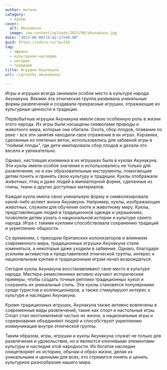 ```yaml
---
author: morava
category:
  - куклы
cover:
  alt: Akunakuna
  image: /wp-content/uploads/2023/08/akunakuna.jpg
date: "2023-08-06T14:42:27+00:00"
guid: https://adora.ru/?p=328
tag:
  - африка
  - культурное-наследие
  - нигерия
  - традиции
title: Игрушки Акунакуна
url: /igrushki-akunakuna/

---
```

Игры и игрушки всегда занимали особое место в культуре народа Акунакуна. Веками эта этническая группа развивала уникальные формы развлечений и создавала прекрасные игрушки, отражающие их культурные ценности и традиции.

Первобытные игрушки Акунакуна имели свою особенную роль в жизни этого народа. Их игры были насыщены символами природы и животного мира, которые они обитали. Охота, сбор плодов, плавание по реке \- все эти занятия находили свое отражение в их играх. Корзинки, сделанные из плетеных веток, использовались для забавной игры в "поймай плоды", где дети имитировали сбор плодов и делали это весело и увлекательно.

Однако, настоящая изюминка в их игрушках была в куклах Акунакуна. Эти куклы имели особое значение и использовались не только для развлечения, но и как образовательные инструменты, помогающие детям понять и принять свою культуру и традиции. Куклы отображали животных, птиц и даже людей в миниатюрной форме, сделанные из глины, ткани и других доступных материалов.

Каждая кукла имела свою уникальную форму и символизировала какой-либо аспект жизни Акунакуна. Например, куклы, изображающие животных, служили для обучения охоте и животному миру. Куклы, представляющие людей в традиционной одежде и украшениях, позволяли детям узнать о национальной истории и культуре своего народа. Игра с такими куклами способствовала сохранению традиций и укреплению общности.

Со временем, с приходом британских колонизаторов и влиянием современного мира, традиционные игрушки Акунакуна стали изменяться, а некоторые даже уходили в забвение. Однако, благодаря усилиям активистов и представителей этнической группы, интерес к национальным куклам и традиционным играм начал возрождаться.

Сегодня куклы Акунакуна восстанавливают свое место в культуре народа. Мастера-ремесленники активно изучают исторические примеры, чтобы создать точные реплики традиционных кукол и сохранить их уникальный стиль. Эти куклы становятся популярными среди туристов и коллекционеров, а также стимулируют интерес к культуре и наследию Акунакуна.

Кроме традиционных игрушек, Акунакуна также активно вовлечены в современные виды развлечений, такие как спорт и настольные игры. Спорт стал неотъемлемой частью их жизни, а национальные игры и соревнования объединяют людей и способствуют укреплению коммуникации внутри этнической группы.

Таким образом, игры, игрушки и куклы Акунакуна служат не только для развлечения и удовольствия, но и являются ключевыми элементами культуры и наследия этой народности. Их богатое наследие олицетворяет их историю, обычаи и образ жизни, делая их уникальными и ценными для всех, кто стремится понять и ценить культурное разнообразие нашего мира.
